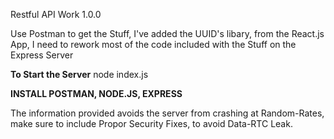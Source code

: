 Restful API Work 1.0.0

Use Postman to get the Stuff, I've added the UUID's libary, from the React.js App, I need to rework most of the code included with the Stuff on the Express Server

**To Start the Server**
node index.js

**INSTALL POSTMAN, NODE.JS, EXPRESS**

The information provided avoids the server from crashing at Random-Rates, make sure to include Propor Security Fixes, to avoid Data-RTC Leak.
